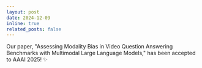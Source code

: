 ```yaml
---
layout: post
date: 2024-12-09 
inline: true
related_posts: false
---
```


Our paper, "Assessing Modality Bias in Video Question Answering Benchmarks with Multimodal Large Language Models," has been accepted to AAAI 2025! :sparkles: 
